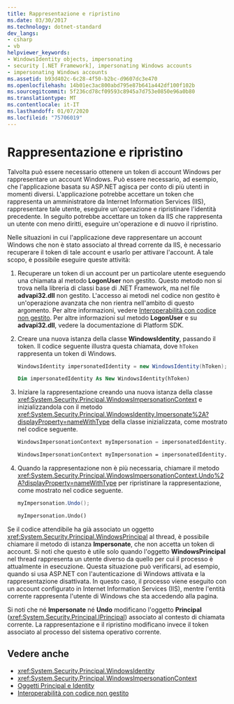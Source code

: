 ```yaml
---
title: Rappresentazione e ripristino
ms.date: 03/30/2017
ms.technology: dotnet-standard
dev_langs:
- csharp
- vb
helpviewer_keywords:
- WindowsIdentity objects, impersonating
- security [.NET Framework], impersonating Windows accounts
- impersonating Windows accounts
ms.assetid: b93d402c-6c28-4f50-b2bc-d9607dc3e470
ms.openlocfilehash: 14b01ec3ac800abd795e87b641a442df100f102b
ms.sourcegitcommit: 5f236cd78cf09593c8945a7d753e0850e96a0b80
ms.translationtype: MT
ms.contentlocale: it-IT
ms.lasthandoff: 01/07/2020
ms.locfileid: "75706019"
---
```

# <a name="impersonating-and-reverting"></a>Rappresentazione e ripristino
Talvolta può essere necessario ottenere un token di account Windows per rappresentare un account Windows. Può essere necessario, ad esempio, che l'applicazione basata su ASP.NET agisca per conto di più utenti in momenti diversi. L'applicazione potrebbe accettare un token che rappresenta un amministratore da Internet Information Services (IIS), rappresentare tale utente, eseguire un'operazione e ripristinare l'identità precedente. In seguito potrebbe accettare un token da IIS che rappresenta un utente con meno diritti, eseguire un'operazione e di nuovo il ripristino.  
  
 Nelle situazioni in cui l'applicazione deve rappresentare un account Windows che non è stato associato al thread corrente da IIS, è necessario recuperare il token di tale account e usarlo per attivare l'account. A tale scopo, è possibile eseguire queste attività:  
  
1. Recuperare un token di un account per un particolare utente eseguendo una chiamata al metodo **LogonUser** non gestito. Questo metodo non si trova nella libreria di classi base di .NET Framework, ma nel file **advapi32.dll** non gestito. L'accesso ai metodi nel codice non gestito è un'operazione avanzata che non rientra nell'ambito di questo argomento. Per altre informazioni, vedere [Interoperabilità con codice non gestito](../../../docs/framework/interop/index.md). Per altre informazioni sul metodo **LogonUser** e su **advapi32.dll**, vedere la documentazione di Platform SDK.  
  
2. Creare una nuova istanza della classe **WindowsIdentity**, passando il token. Il codice seguente illustra questa chiamata, dove `hToken` rappresenta un token di Windows.  
  
    ```csharp  
    WindowsIdentity impersonatedIdentity = new WindowsIdentity(hToken);  
    ```  
  
    ```vb  
    Dim impersonatedIdentity As New WindowsIdentity(hToken)  
    ```  
  
3. Iniziare la rappresentazione creando una nuova istanza della classe <xref:System.Security.Principal.WindowsImpersonationContext> e inizializzandola con il metodo <xref:System.Security.Principal.WindowsIdentity.Impersonate%2A?displayProperty=nameWithType> della classe inizializzata, come mostrato nel codice seguente.  
  
    ```csharp  
    WindowsImpersonationContext myImpersonation = impersonatedIdentity.Impersonate();  
    ```  
  
    ```vb  
    WindowsImpersonationContext myImpersonation = impersonatedIdentity.Impersonate()  
    ```  
  
4. Quando la rappresentazione non è più necessaria, chiamare il metodo <xref:System.Security.Principal.WindowsImpersonationContext.Undo%2A?displayProperty=nameWithType> per ripristinare la rappresentazione, come mostrato nel codice seguente.  
  
    ```csharp  
    myImpersonation.Undo();  
    ```  
  
    ```vb  
    myImpersonation.Undo()  
    ```  
  
 Se il codice attendibile ha già associato un oggetto <xref:System.Security.Principal.WindowsPrincipal> al thread, è possibile chiamare il metodo di istanza **Impersonate**, che non accetta un token di account. Si noti che questo è utile solo quando l'oggetto **WindowsPrincipal** nel thread rappresenta un utente diverso da quello per cui il processo è attualmente in esecuzione. Questa situazione può verificarsi, ad esempio, quando si usa ASP.NET con l'autenticazione di Windows attivata e la rappresentazione disattivata. In questo caso, il processo viene eseguito con un account configurato in Internet Information Services (IIS), mentre l'entità corrente rappresenta l'utente di Windows che sta accedendo alla pagina.  
  
 Si noti che né **Impersonate** né **Undo** modificano l'oggetto **Principal** (<xref:System.Security.Principal.IPrincipal>) associato al contesto di chiamata corrente. La rappresentazione e il ripristino modificano invece il token associato al processo del sistema operativo corrente.  
  
## <a name="see-also"></a>Vedere anche

- <xref:System.Security.Principal.WindowsIdentity>
- <xref:System.Security.Principal.WindowsImpersonationContext>
- [Oggetti Principal e Identity](../../../docs/standard/security/principal-and-identity-objects.md)
- [Interoperabilità con codice non gestito](../../../docs/framework/interop/index.md)
